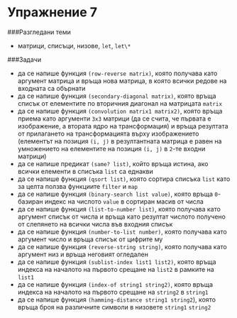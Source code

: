 Упражнение 7
=========

###Разгледани теми
- матрици, списъци, низове, `let`, `let\*`

###Задачи
- да се напише функция `(row-reverse matrix)`, която получава като аргумент матрица и връща нова матрица, в която всички редове на входната са обърнати
- да се напише функция `(secondary-diagonal matrix)`, която връща списък от елементите по вторичния диагонал на матрицата `matrix`
- да се напише функция `(convolution matrix1 matrix2)`, която връща приема като аргументи `3х3` матрици (да се счита, че първата е изображение, а втората ядро на трансформация) и връща резултата от прилагането на трансформацията върху изображението (елементът на позиция `(i, j)` в резултантната матрица е равен на умножението на елементите на позиция `(i, j)` в `2`-те входни матрици)
- да се напише предикат `(same? list)`, който връща истина, ако всички елементи в списъка `list` са еднакви
- да се напише функция `(qsort list)`, която сортира списъка `list` като за целта ползва функциите `filter` и `map`
- да се напише функция `(binary-search list value)`, която връща `0`-базиран индекс на числото `value` в сортиран масив от числа
- да се напише функция `(list-to-number list)`, която получава като аргумент списък от числа и връща като резултат числото получено от слепянето на всички числа във входния списък
- да се напише функция `(number-to-list number)`, която получава като аргумент число и връща списък от цифрите му
- да се напише функция `(reverse-string string)`, която получава като аргумент низ и връща неговият огледален
- да се напише функция `(sublist-index list1 list2)`, която връща индекса на началото на първото срещане на `list2` в рамките на `list1`
- да се напише функция `(index-of string1 string2)`, която връща индекса на началото на първото срещане на `string2` в `string1`
- да се напише функция `(hamming-distance string1 string2`), която връща броя на различните символи в низовете `string1` `string2`

